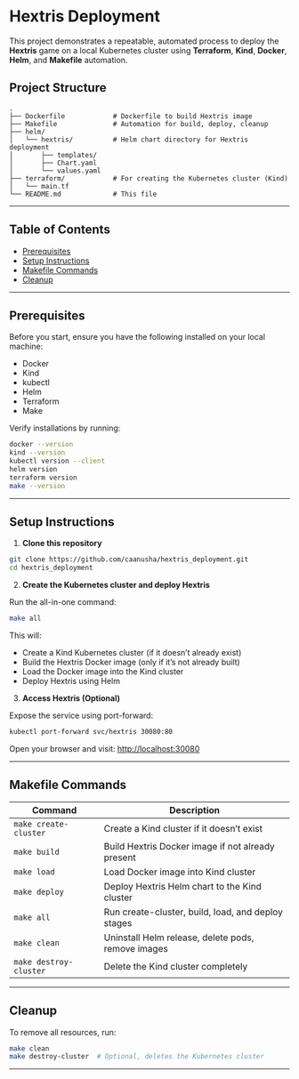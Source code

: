 # Hextris Deployment

This project demonstrates a repeatable, automated process to deploy the **Hextris** game on a local Kubernetes cluster using **Terraform**, **Kind**, **Docker**, **Helm**, and **Makefile** automation.

## Project Structure

```text
.
├── Dockerfile            # Dockerfile to build Hextris image
├── Makefile              # Automation for build, deploy, cleanup
├── helm/
│   └── hextris/          # Helm chart directory for Hextris deployment
│       ├── templates/
│       ├── Chart.yaml
│       └── values.yaml
├── terraform/            # For creating the Kubernetes cluster (Kind)
│   └── main.tf
└── README.md             # This file
```
---

## Table of Contents

- [Prerequisites](#prerequisites)  
- [Setup Instructions](#setup-instructions)
- [Makefile Commands](#makefile-commands)
- [Cleanup](#cleanup)

---

## Prerequisites

Before you start, ensure you have the following installed on your local machine:

- Docker  
- Kind
- kubectl  
- Helm
- Terraform
- Make

Verify installations by running:

```bash
docker --version
kind --version
kubectl version --client
helm version
terraform version
make --version
````

---

## Setup Instructions

1. **Clone this repository**

```bash
git clone https://github.com/caanusha/hextris_deployment.git
cd hextris_deployment
```

2. **Create the Kubernetes cluster and deploy Hextris**

Run the all-in-one command:

```bash
make all
```

This will:

* Create a Kind Kubernetes cluster (if it doesn’t already exist)
* Build the Hextris Docker image (only if it’s not already built)
* Load the Docker image into the Kind cluster
* Deploy Hextris using Helm

3. **Access Hextris (Optional)**

Expose the service using port-forward:

```bash
kubectl port-forward svc/hextris 30080:80
```

Open your browser and visit: [http://localhost:30080](http://localhost:30080)

---

## Makefile Commands

| Command                | Description                                        |
| ---------------------- | -------------------------------------------------- |
| `make create-cluster`  | Create a Kind cluster if it doesn’t exist          |
| `make build`           | Build Hextris Docker image if not already present  |
| `make load`            | Load Docker image into Kind cluster                |
| `make deploy`          | Deploy Hextris Helm chart to the Kind cluster      |
| `make all`             | Run create-cluster, build, load, and deploy stages |
| `make clean`           | Uninstall Helm release, delete pods, remove images |
| `make destroy-cluster` | Delete the Kind cluster completely                 |

---

## Cleanup

To remove all resources, run:

```bash
make clean
make destroy-cluster  # Optional, deletes the Kubernetes cluster
```

---
